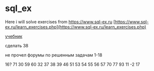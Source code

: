 # sql_ex
Here i will solve exercises from https://www.sql-ex.ru
[https://www.sql-ex.ru/learn_exercises.php](https://www.sql-ex.ru/learn_exercises.php)

[учебник](http://www.sql-tutorial.ru/ru/book_appendix_2_task_list.html)

сделать 38

не прочел форумы по решенным задачам 1-18

16?
71
30
59
60
32
37
38
39
46
51
53
54
55
56
57
70
77
93
11
-2
17

